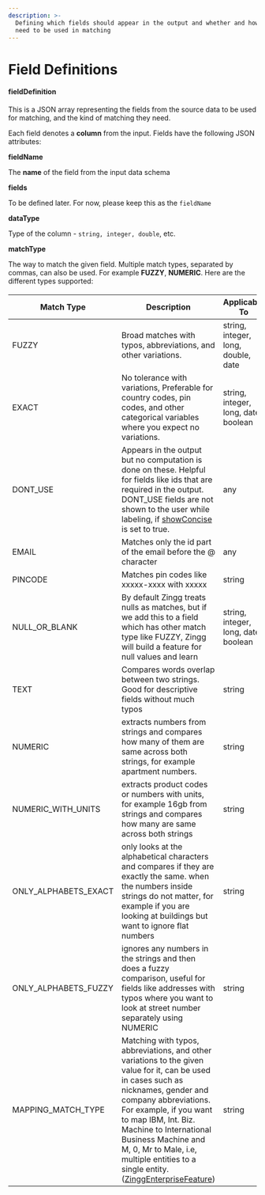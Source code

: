 ```yaml
---
description: >-
  Defining which fields should appear in the output and whether and how they
  need to be used in matching
---
```


# Field Definitions

#### fieldDefinition

This is a JSON array representing the fields from the source data to be used for matching, and the kind of matching they need.

Each field denotes a **column** from the input. Fields have the following JSON attributes:

**fieldName**

The **name** of the field from the input data schema

**fields**

To be defined later. For now, please keep this as the `fieldName`

**dataType**

Type of the column - `string, integer, double`, etc.

**matchType**

The way to match the given field. Multiple match types, separated by commas, can also be used. For example **FUZZY**, **NUMERIC**. Here are the different types supported:

#### 

| Match Type             | Description                                                                                                                                                                                                                                           | Applicable To                 |
| ---------------------- | ----------------------------------------------------------------------------------------------------------------------------------------------------------------------------------------------------------------------------------------------------- | ----------------------------- |
| FUZZY                  | Broad matches with typos, abbreviations, and other variations.                                                                          | string, integer, long, double, date   |
| EXACT                  | No tolerance with variations, Preferable for country codes, pin codes, and other categorical variables where you expect no variations.                                                     | string, integer, long, date, boolean          |
| DONT\_USE              | Appears in the output but no computation is done on these. Helpful for fields like ids that are required in the output. DONT\_USE fields are not shown to the user while labeling, if [showConcise](field-definitions.md#showconcise) is set to true. | any                           |
| EMAIL                  | Matches only the id part of the email before the @ character                      | any              |
| PINCODE                | Matches pin codes like xxxxx-xxxx with xxxxx                        | string                        |
| NULL\_OR\_BLANK      | By default Zingg treats nulls as matches, but if we add this to a field which has other match type like FUZZY, Zingg will build a feature for null values and learn                            | string, integer, long, date, boolean      |
| TEXT                   | Compares words overlap between two strings. Good for descriptive fields without much typos                                           | string                        |
| NUMERIC                | extracts numbers from strings and compares how many of them are same across both strings, for example apartment numbers.              | string                        | 
| NUMERIC\_WITH\_UNITS   | extracts product codes or numbers with units, for example 16gb from strings and compares how many are same across both strings                                              | string                        | 
| ONLY\_ALPHABETS\_EXACT | only looks at the alphabetical characters and compares if they are exactly the same. when the numbers inside strings do not matter, for example if you are looking at buildings but want to ignore flat numbers                                           | string                        | 
| ONLY\_ALPHABETS\_FUZZY | ignores any numbers in the strings and then does a fuzzy comparison, useful for fields like addresses with typos where you want to look at street number separately using NUMERIC                                                                                 | string                        | 
| MAPPING\_MATCH\_TYPE | Matching with typos, abbreviations, and other variations to the given value for it, can be used in cases such as nicknames, gender and company abbreviations. For example, if you want to map IBM, Int. Biz. Machine to International Business Machine and M, 0, Mr to Male, i.e, multiple entities to a single entity.  ([ZinggEnterpriseFeature](adv-matchtypes.md))                                                                  | string                        | 
####
